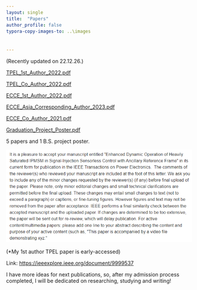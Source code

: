```yaml
---
layout: single
title:  "Papers"
author_profile: false
typora-copy-images-to: ..\images


---
```

(Recently updated on 22.12.26.)

 [TPEL_1st_Author_2022.pdf](..\materials\pub_1.pdf)

 [TPEL_Co_Author_2022.pdf](..\materials\pub_2.pdf)

 [ECCE_1st_Author_2022.pdf](..\materials\pub_3.pdf)

 [ECCE_Asia_Corresponding_Author_2023.pdf](..\materials\pub_4.pdf)

 [ECCE_Co_Author_2021.pdf](..\materials\pub_5.pdf)

 [Graduation_Project_Poster.pdf](..\materials\poster.pdf)



5 papers and 1 B.S. project poster.



<img src="../images/2022-12-12-second/image-20221214130811513.png" alt="image-20221214130811513" style="zoom: 200%;" />

(*My 1st author TPEL paper is early-accessed)

Link: https://ieeexplore.ieee.org/document/9999537

I have more ideas for next publications, so, after my admission process completed, I will be dedicated on researching, studying and writing!
